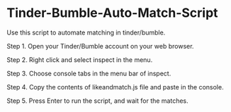 # Tinder-Bumble-Auto-Match-Script
Use this script to automate matching in tinder/bumble.

Step 1. Open your Tinder/Bumble account on your web browser.

Step 2. Right click and select inspect in the menu.

Step 3. Choose console tabs in the menu bar of inspect.

Step 4. Copy the contents of likeandmatch.js file and paste in the console.

Step 5. Press Enter to run the script, and wait for the matches.
